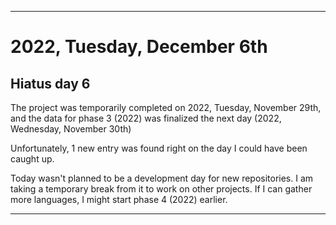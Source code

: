 
***

# 2022, Tuesday, December 6th

## Hiatus day 6

The project was temporarily completed on 2022, Tuesday, November 29th, and the data for phase 3 (2022) was finalized the next day (2022, Wednesday, November 30th)

Unfortunately, 1 new entry was found right on the day I could have been caught up.

Today wasn't planned to be a development day for new repositories. I am taking a temporary break from it to work on other projects. If I can gather more languages, I might start phase 4 (2022) earlier. <!-- Work is being done to get the [`Learn`](https://github.com/seanpm2001/Learn/) repository back up to date, as I couldn't keep up in the last 3 days of phase 3 of 2022. The current phase finished yesterday (2022, Tuesday, November 29th) new repositories are expected to start being created at an unknown time in 2022 December. !-->

<!--
This is the end of phase 3 (2022) of the acceleration project for `seanpm2001/Learn`.
!-->

***
